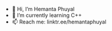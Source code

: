 - 👋 Hi, I’m Hemanta Phuyal
- 🌱 I’m currently learning C++
- 📫 Reach me: linktr.ee/hemantaphuyal

<!---
geekhemanta/geekhemanta is a ✨ special ✨ repository because its `README.md` (this file) appears on your GitHub profile.
You can click the Preview link to take a look at your changes.

- 👀 I’m interested in ...
- 🌱 I’m currently learning ...
- 💞️ I’m looking to collaborate on ...
- 📫 How to reach me ...
- 😄 Pronouns: ...
- ⚡ Fun fact: ...
--->
